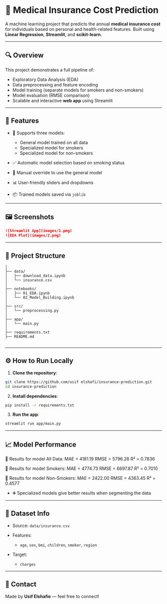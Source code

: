 # 💼 Medical Insurance Cost Prediction

A machine learning project that predicts the annual **medical insurance cost** for individuals based on personal and health-related features. Built using **Linear Regression**, **Streamlit**, and **scikit-learn**.

---

## 🔍 Overview

This project demonstrates a full pipeline of:

* Exploratory Data Analysis (EDA)
* Data preprocessing and feature encoding
* Model training (separate models for smokers and non-smokers)
* Model evaluation (RMSE comparison)
* Scalable and interactive **web app** using Streamlit

---

## 🚀 Features

* 🔄 Supports three models:

  * General model trained on all data
  * Specialized model for smokers
  * Specialized model for non-smokers
* ✅ Automatic model selection based on smoking status
* 🔁 Manual override to use the general model
* 📊 User-friendly sliders and dropdowns
* 📦 Trained models saved via `joblib`

---

## 🖼 Screenshots


```md
![Streamlit App](images/1.png)
![EDA Plot](images/2.png)
```

---

## 📂 Project Structure

```
│
├── data/
│   ├── download_data.ipynb
│   └── insurance.csv              
│
├── notebooks/
│   ├── 01_EDA.ipynb                
│   └── 02_Model_Building.ipynb     
│
├── src/
│   └── preprocessing.py            
│
├── app/
│   └── main.py
│
├── requirements.txt                
├── README.md               
        

```

---

## ⚙️ How to Run Locally

1. **Clone the repository**:

```bash
git clone https://github.com/usif elshafi/insurance-prediction.git
cd insurance-prediction
```

2. **Install dependencies**:

```bash
pip install -r requirements.txt
```

3. **Run the app**:

```bash
streamlit run app/main.py
```

---

## 📈 Model Performance

🔹 Results for model All Data:
   MAE  = 4181.19
   RMSE = 5796.28
   R²   = 0.7836

🔹 Results for model  Smokers:
   MAE  = 4774.73
   RMSE = 6697.87
   R²   = 0.7010

🔹 Results for model Non-Smokers:
   MAE  = 2422.00
   RMSE = 4363.45
   R²   = 0.4577

* ➕ Specialized models give better results when segmenting the data

---

## 📁 Dataset Info

* Source: `data/insurance.csv`
* Features:
  * `age`, `sex`, `bmi`, `children`, `smoker`, `region`

* Target:
  * `charges`


---

## 📧 Contact

Made by **Usif Elshafie** — feel free to connect!
